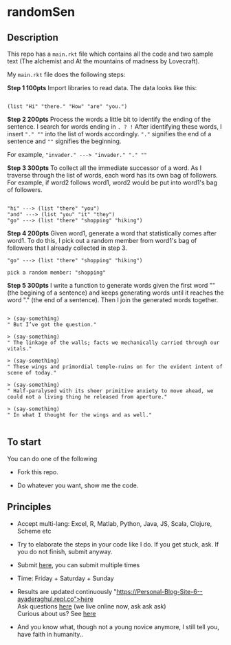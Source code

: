 # randomSen

## Description

This repo has a ```main.rkt``` file which contains all the code and two sample text (The alchemist and At the mountains of madness by Lovecraft).

My ```main.rkt``` file does the following steps:

**Step 1 100pts** Import libraries to read data. The data looks like this:

```

(list "Hi" "there." "How" "are" "you.")

```

**Step 2 200pts** Process the words a little bit to identify the ending of the sentence. I search for words ending in ```. ? !``` After identifying these words, I insert ```"." ""``` into the list of words accordingly. ```"."``` signifies the end of a sentence and ```""``` signifies the beginning. 

For example, ```"invader." ---> "invader." "." ""```

**Step 3 300pts** To collect all the immediate successor of a word. As I traverse through the list of words, each word has its own bag of followers. For example, if word2 follows word1, word2 would be put into word1's bag of followers.

```

"hi" ---> (list "there" "you")
"and" ---> (list "you" "it" "they")
"go" ---> (list "there" "shopping" "hiking")

```

**Step 4 200pts** Given word1, generate a word that statistically comes after word1. To do this, I pick out a random member from word1's bag of followers that I already collected in step 3.

```
"go" ---> (list "there" "shopping" "hiking")

pick a random member: "shopping"
```

**Step 5 300pts** I write a function to generate words given the first word "" (the begining of a sentence) and keeps generating words until it reaches the word "." (the end of a sentence). Then I join the generated words together.

```

> (say-something)
" But I’ve got the question."

> (say-something)
" The linkage of the walls; facts we mechanically carried through our vitals."

> (say-something)
" These wings and primordial temple-ruins on for the evident intent of scene of today."

> (say-something)
" Half-paralysed with its sheer primitive anxiety to move ahead, we could not a living thing he released from aperture."

> (say-something)
" In what I thought for the wings and as well."


```

## To start

You can do one of the following

- Fork this repo.

- Do whatever you want, show me the code.

## Principles

- Accept multi-lang: Excel, R, Matlab, Python, Java, JS, Scala, Clojure, Scheme etc

- Try to elaborate the steps in your code like I do. If you get stuck, ask. If you do not finish, submit anyway.

- Submit [here](https://forms.gle/tga9uVGnEvTmFytp9), you can submit multiple times<br>

- Time: Friday + Saturday + Sunday

- Results are updated continuously "https://Personal-Blog-Site-6--ayaderaghul.repl.co">here</a><br>
    Ask questions <a target="_blank" href="https://discord.gg/5NthDYE">here</a> (we live online now, ask ask ask)<br>
    Curious about us? See <a target="_blank"  href="https://houseaya.herokuapp.com">here</a>
  </div>


- And you know what, though not a young novice anymore, I still tell you, have faith in humanity..
